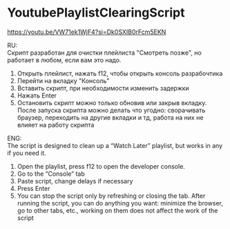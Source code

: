 # YoutubePlaylistClearingScript
https://youtu.be/VW71ek1WjF4?si=Dk0SXIB0rFcm5EKN

RU:  
Скрипт разработан для очистки плейлиста "Смотреть позже", но работает в любом, если вам это надо.
1) Открыть плейлист, нажать f12, чтобы открыть консоль разрабочтика
2) Перейти на вкладку "Консоль"
3) Вставить скрипт, при необходимости изменить задержки
4) Нажать Enter
5) Остановить скрипт можно только обновив или закрыв вкладку. После запуска скрипта можно делать что угодно: сворачивать браузер, переходить на другие вкладки и тд, работа на них не влияет на работу скрипта

ENG:  
The script is designed to clean up a “Watch Later” playlist, but works in any if you need it.
1) Open the playlist, press f12 to open the developer console.
2) Go to the “Console” tab
3) Paste script, change delays if necessary
4) Press Enter
5) You can stop the script only by refreshing or closing the tab. After running the script, you can do anything you want: minimize the browser, go to other tabs, etc., working on them does not affect the work of the script
